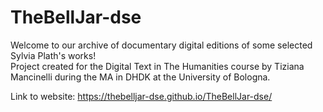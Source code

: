 # TheBellJar-dse
Welcome to our archive of documentary digital editions of some selected Sylvia Plath's works! <br>
Project created for the Digital Text in The Humanities course by Tiziana Mancinelli during the MA in DHDK at the University of Bologna.

Link to website: https://thebelljar-dse.github.io/TheBellJar-dse/
